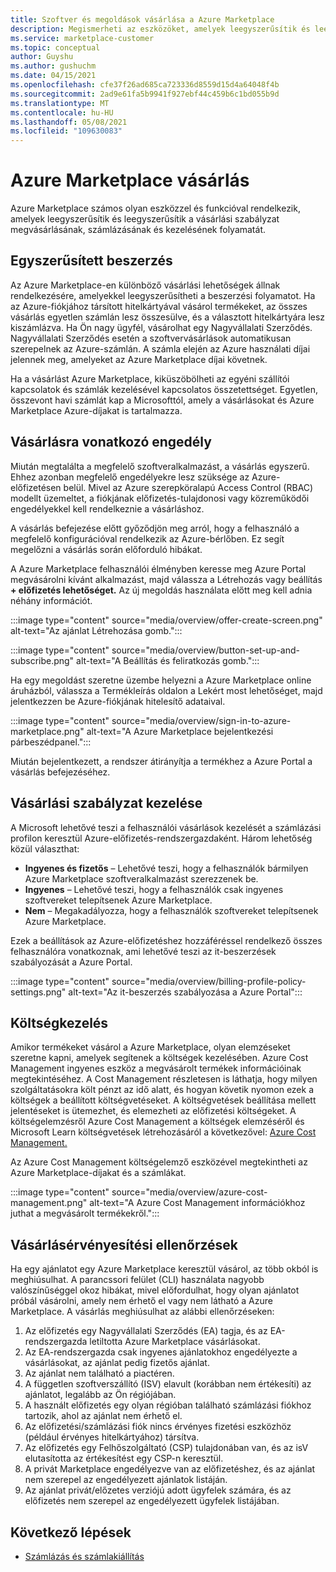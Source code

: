 ```yaml
---
title: Szoftver és megoldások vásárlása a Azure Marketplace
description: Megismerheti az eszközöket, amelyek leegyszerűsítik és leegyszerűsítik a szoftvervásárlásokat és -Azure Marketplace.
ms.service: marketplace-customer
ms.topic: conceptual
author: Guyshu
ms.author: gushuchm
ms.date: 04/15/2021
ms.openlocfilehash: cfe37f26ad685ca723336d8559d15d4a64048f4b
ms.sourcegitcommit: 2ad9e61fa5b9941f927ebf44c459b6c1bd055b9d
ms.translationtype: MT
ms.contentlocale: hu-HU
ms.lasthandoff: 05/08/2021
ms.locfileid: "109630083"
---
```

# <a name="azure-marketplace-purchasing"></a>Azure Marketplace vásárlás

Azure Marketplace számos olyan eszközzel és funkcióval rendelkezik, amelyek leegyszerűsítik és leegyszerűsítik a vásárlási szabályzat megvásárlásának, számlázásának és kezelésének folyamatát.

## <a name="simplified-procurement"></a>Egyszerűsített beszerzés

Az Azure Marketplace-en különböző vásárlási lehetőségek állnak rendelkezésére, amelyekkel leegyszerűsítheti a beszerzési folyamatot. Ha az Azure-fiókjához társított hitelkártyával vásárol termékeket, az összes vásárlás egyetlen számlán lesz összesülve, és a választott hitelkártyára lesz kiszámlázva. Ha Ön nagy ügyfél, vásárolhat egy Nagyvállalati Szerződés. Nagyvállalati Szerződés esetén a szoftvervásárlások automatikusan szerepelnek az Azure-számlán. A számla elején az Azure használati díjai jelennek meg, amelyeket az Azure Marketplace díjai követnek.

Ha a vásárlást Azure Marketplace, kiküszöbölheti az egyéni szállítói kapcsolatok és számlák kezelésével kapcsolatos összetettséget. Egyetlen, összevont havi számlát kap a Microsofttól, amely a vásárlásokat és Azure Marketplace Azure-díjakat is tartalmazza.

## <a name="permission-to-purchase"></a>Vásárlásra vonatkozó engedély

Miután megtalálta a megfelelő szoftveralkalmazást, a vásárlás egyszerű. Ehhez azonban megfelelő engedélyekre lesz szüksége az Azure-előfizetésen belül. Mivel az Azure szerepköralapú Access Control (RBAC) modellt üzemeltet,  a fiókjának előfizetés-tulajdonosi vagy közreműködői engedélyekkel kell rendelkeznie a vásárláshoz. [](/azure/role-based-access-control/overview) 

A vásárlás befejezése előtt győződjön meg arról, hogy a felhasználó a megfelelő konfigurációval rendelkezik az Azure-bérlőben. Ez segít megelőzni a vásárlás során előforduló hibákat.

A Azure Marketplace felhasználói élményben keresse meg Azure Portal megvásárolni kívánt alkalmazást,  majd válassza a Létrehozás vagy beállítás **+ előfizetés lehetőséget.** Az új megoldás használata előtt meg kell adnia néhány információt.

:::image type="content" source="media/overview/offer-create-screen.png" alt-text="Az ajánlat Létrehozása gomb.":::

:::image type="content" source="media/overview/button-set-up-and-subscribe.png" alt-text="A Beállítás és feliratkozás gomb.":::

Ha egy megoldást szeretne üzembe helyezni a Azure Marketplace online  áruházból, válassza a Termékleírás oldalon a Lekért most lehetőséget, majd jelentkezzen be Azure-fiókjának hitelesítő adataival.

:::image type="content" source="media/overview/sign-in-to-azure-marketplace.png" alt-text="A Azure Marketplace bejelentkezési párbeszédpanel.":::

Miután bejelentkezett, a rendszer átirányítja a termékhez a Azure Portal a vásárlás befejezéséhez.

## <a name="purchase-policy-management"></a>Vásárlási szabályzat kezelése

A Microsoft lehetővé teszi a felhasználói vásárlások kezelését a számlázási profilon keresztül Azure-előfizetés-rendszergazdaként. Három lehetőség közül választhat:

- **Ingyenes és fizetős** – Lehetővé teszi, hogy a felhasználók bármilyen Azure Marketplace szoftveralkalmazást szerezzenek be.
- **Ingyenes** – Lehetővé teszi, hogy a felhasználók csak ingyenes szoftvereket telepítsenek Azure Marketplace.
- **Nem** – Megakadályozza, hogy a felhasználók szoftvereket telepítsenek Azure Marketplace.

Ezek a beállítások az Azure-előfizetéshez hozzáféréssel rendelkező összes felhasználóra vonatkoznak, ami lehetővé teszi az it-beszerzések szabályozását a Azure Portal.

:::image type="content" source="media/overview/billing-profile-policy-settings.png" alt-text="Az it-beszerzés szabályozása a Azure Portal":::

## <a name="cost-management"></a>Költségkezelés

Amikor termékeket vásárol a Azure Marketplace, olyan elemzéseket szeretne kapni, amelyek segítenek a költségek kezelésében. Azure Cost Management ingyenes eszköz a megvásárolt termékek információinak megtekintéséhez. A Cost Management részletesen is láthatja, hogy milyen szolgáltatásokra költ pénzt az idő alatt, és hogyan követik nyomon ezek a költségek a beállított költségvetéseket. A költségvetések beállítása mellett jelentéseket is ütemezhet, és elemezheti az előfizetési költségeket. A költségelemzésről Azure Cost Management a költségek elemzéséről és Microsoft Learn költségvetések létrehozásáról a következővel: [Azure Cost Management.](/learn/modules/analyze-costs-create-budgets-azure-cost-management/)

Az Azure Cost Management költségelemző eszközével megtekintheti az Azure Marketplace-díjakat és a számlákat.

:::image type="content" source="media/overview/azure-cost-management.png" alt-text="A Azure Cost Management információkhoz juthat a megvásárolt termékekről.":::

## <a name="purchase-validation-checks"></a>Vásárlásérvényesítési ellenőrzések

Ha egy ajánlatot egy Azure Marketplace keresztül vásárol, az több okból is meghiúsulhat. A parancssori felület (CLI) használata nagyobb valószínűséggel okoz hibákat, mivel előfordulhat, hogy olyan ajánlatot próbál vásárolni, amely nem érhető el vagy nem látható a Azure Marketplace. A vásárlás meghiúsulhat az alábbi ellenőrzéseken:

1. Az előfizetés egy Nagyvállalati Szerződés (EA) tagja, és az EA-rendszergazda letiltotta Azure Marketplace vásárlásokat.
1. Az EA-rendszergazda csak ingyenes ajánlatokhoz engedélyezte a vásárlásokat, az ajánlat pedig fizetős ajánlat.
1. Az ajánlat nem található a piactéren.
1. A független szoftverszállító (ISV) elavult (korábban nem értékesíti) az ajánlatot, legalább az Ön régiójában.
1. A használt előfizetés egy olyan régióban található számlázási fiókhoz tartozik, ahol az ajánlat nem érhető el.
1. Az előfizetési/számlázási fiók nincs érvényes fizetési eszközhöz (például érvényes hitelkártyához) társítva.
1. Az előfizetés egy Felhőszolgáltató (CSP) tulajdonában van, és az isV elutasította az értékesítést egy CSP-n keresztül.
1. A privát Marketplace engedélyezve van az előfizetéshez, és az ajánlat nem szerepel az engedélyezett ajánlatok listáján.
1. Az ajánlat privát/előzetes verziójú adott ügyfelek számára, és az előfizetés nem szerepel az engedélyezett ügyfelek listájában.

## <a name="next-steps"></a>Következő lépések

- [Számlázás és számlakiállítás](billing-invoicing.md)